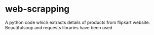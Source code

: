 # web-scrapping
A python code which extracts details of products from flipkart website.
Beautifulsoup and requests libraries have been used
